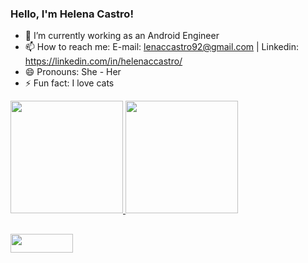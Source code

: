 ### Hello, I'm Helena Castro!

- 🔭 I’m currently working as an Android Engineer
- 📫 How to reach me: E-mail: lenaccastro92@gmail.com | Linkedin: https://linkedin.com/in/helenaccastro/
- 😄 Pronouns: She - Her
- ⚡ Fun fact: I love cats

<div>
  <a href="https://github.com/lenaCastro92">
    <img height="180em" src="https://github-readme-stats.vercel.app/api?username=lenaCastro92&show_icons=true&theme=midnight-purple&include_all_commits=true&count_private=true" />
    <img height="180em" src="https://github-readme-stats.vercel.app/api/top-langs/?username=lenaCastro92&layout=compact&langs_count=16&theme=midnight-purple" />
</div>
  
##
  
<div>
  <a href="https://linkedin.com/in/helenaccastro/"><img align="center" alt="" height="30" width="100" src="https://img.shields.io/badge/LinkedIn-0077B5?style=for-the-badge&logo=linkedin&logoColor=white" target="_blank"></a>
</div>

##
